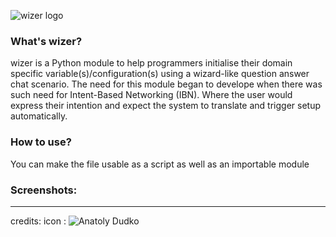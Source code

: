 ![wizer logo](https://github.com/seekasra/wizer/blob/main/banner.png)

### What's wizer?
wizer is a Python module to help programmers initialise their domain specific
variable(s)/configuration(s) using a wizard-like question answer chat scenario.
The need for this module began to develope when there was such need for
Intent-Based Networking (IBN). Where the user would express their intention and
expect the system to translate and trigger setup automatically.
### How to use?
You can make the file usable as a script as well as an importable module
### Screenshots:
---
credits: 
icon : ![Anatoly Dudko](https://thenounproject.com/tolyachudes/)
